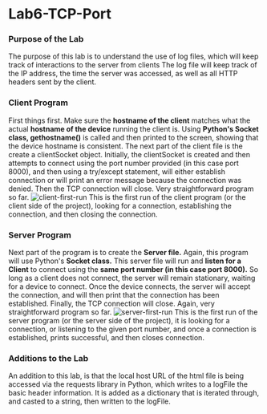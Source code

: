 # Lab6-TCP-Port
### Purpose of the Lab
The purpose of this lab is to understand the use of log files, which will keep track of interactions to the server from clients
The log file will keep track of the IP address, the time the server was accessed, as well as all HTTP headers sent by the client.

### Client Program
First things first. Make sure the **hostname of the client** matches what the actual **hostname of the device** running the client is.
Using **Python's Socket class, gethostname()** is called and then printed to the screen, showing that the device hostname is consistent.
The next part of the client file is the create a clientSocket object. Initially, the clientSocket is created and then attempts to connect
using the port number provided (in this case port 8000), and then using a try/except statement, will either establish connection or will
print an error message because the connection was denied. Then the TCP connection will close. Very straightforward program so far.
![client-first-run](https://user-images.githubusercontent.com/89669624/138945615-2d004c26-ccb9-4006-b77c-f266e36cd2ca.jpg)
This is the first run of the client program (or the client side of the project), looking for a connection, establishing the connection, 
and then closing the connection.

### Server Program
Next part of the program is to create the **Server file.** Again, this program will use Python's **Socket class.** This server file will run 
and **listen for a Client** to connect using the **same port number (in this case port 8000).** So long as a client does not connect, the
server will remain stationary, waiting for a device to connect. Once the device connects, the server will accept the connection, and will
then print that the connection has been established. Finally, the TCP connection will close. Again, very straightforward program so far.
![server-first-run](https://user-images.githubusercontent.com/89669624/138945602-d5a39ffa-a6f1-4585-a94e-62b953013664.jpg)
This is the first run of the server program (or the server side of the project), it is looking for a connection, or listening to the given port
number, and once a connection is established, prints successful, and then closes connection.

### Additions to the Lab
An addition to this lab, is that the local host URL of the html file is being accessed via the requests library in Python, which writes to
a logFile the basic header information. It is added as a dictionary that is iterated through, and casted to a string, then written to the 
logFile.
